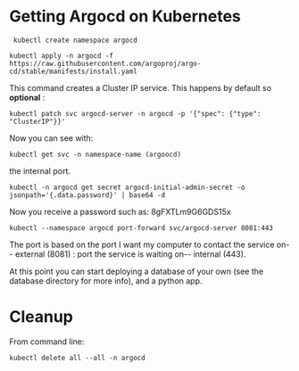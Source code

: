# Getting Argocd on Kubernetes
```
 kubectl create namespace argocd
```
```
kubectl apply -n argocd -f https://raw.githubusercontent.com/argoproj/argo-cd/stable/manifests/install.yaml
```
This command creates a Cluster IP service. This happens by default so **optional** :
```
kubectl patch svc argocd-server -n argocd -p '{"spec": {"type": "ClusterIP"}}'
```

	
Now you can see with: 
```
kubectl get svc -n namespace-name (argoocd)
```

the internal port.

```
kubectl -n argocd get secret argocd-initial-admin-secret -o jsonpath='{.data.password}' | base64 -d
```
Now you receive a password such as: 8gFXTLm9G6GDS15x


    kubectl --namespace argocd port-forward svc/argocd-server 8081:443
	

The port is based on the port I want my computer to contact the service on-- external (8081) : port the service is waiting on-- internal (443).

At this point you can start deploying a database of your own (see the database directory for more info), and a python app.

# Cleanup

From command line:
```
kubectl delete all --all -n argocd
```

